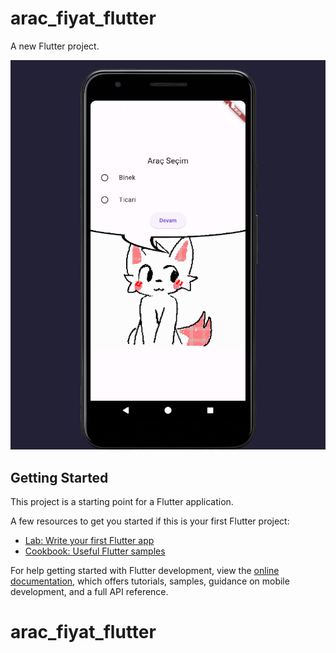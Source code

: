 # arac_fiyat_flutter

A new Flutter project.

![App Screenshot](https://github.com/KeremcemErturk/arac_fiyat_flutter/blob/main/screenshots/2023-09-02-191448_1920x1080_escrotum.png)

## Getting Started

This project is a starting point for a Flutter application.

A few resources to get you started if this is your first Flutter project:

- [Lab: Write your first Flutter app](https://docs.flutter.dev/get-started/codelab)
- [Cookbook: Useful Flutter samples](https://docs.flutter.dev/cookbook)

For help getting started with Flutter development, view the
[online documentation](https://docs.flutter.dev/), which offers tutorials,
samples, guidance on mobile development, and a full API reference.
# arac_fiyat_flutter
